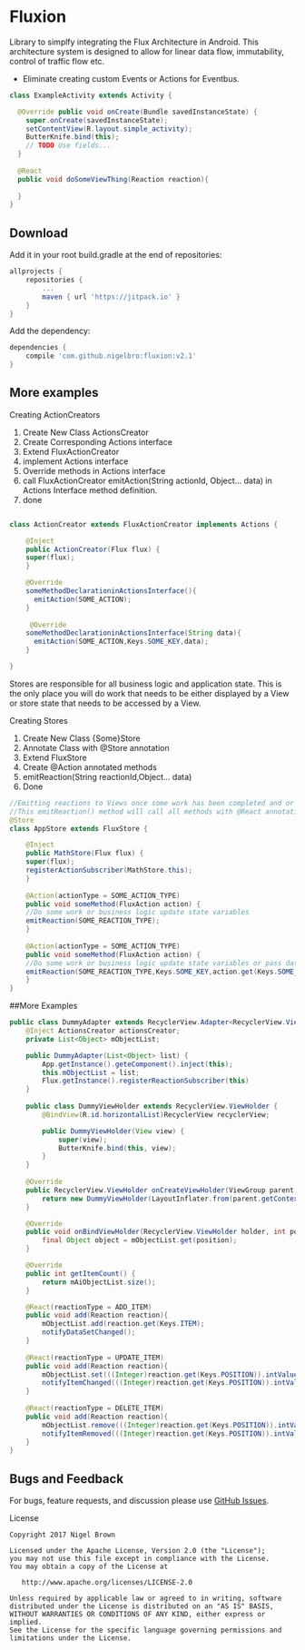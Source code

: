 Fluxion
============


Library to simplfy integrating the Flux Architecture in Android.
This architecture system is designed to allow for linear data flow, immutability, control of traffic flow etc.

 * Eliminate creating custom Events or Actions for Eventbus.


```java
class ExampleActivity extends Activity {

  @Override public void onCreate(Bundle savedInstanceState) {
    super.onCreate(savedInstanceState);
    setContentView(R.layout.simple_activity);
    ButterKnife.bind(this);
    // TODO Use fields...
  }
  
  @React
  public void doSomeViewThing(Reaction reaction){
  
  }
}
```

Download
--------
Add it in your root build.gradle at the end of repositories:
```gradle
allprojects {
	repositories {
		...
		maven { url 'https://jitpack.io' }
	}
}
```
Add the dependency:
```gradle
dependencies {
	compile 'com.github.nigelbro:fluxion:v2.1'
}
```

More examples
-----------

Creating ActionCreators

1. Create New Class ActionsCreator
2. Create Corresponding Actions interface
3. Extend FluxActionCreator
4. implement Actions interface
5. Override methods in Actions interface
6. call FluxActionCreator  emitAction(String actionId, Object... data) in Actions Interface method definition.
7. done



```java

class ActionCreator extends FluxActionCreator implements Actions {

    @Inject
    public ActionCreator(Flux flux) {
	super(flux);
    }

    @Override
    someMethodDeclarationinActionsInterface(){
      emitAction(SOME_ACTION);
    }
    
     @Override
    someMethodDeclarationinActionsInterface(String data){
      emitAction(SOME_ACTION,Keys.SOME_KEY,data);
    }

}

```
Stores are responsible for all business logic and application state. This is the only place you will do work that needs to be either displayed by a View or store state that needs to be accessed by a View.

Creating Stores

1. Create New Class {Some}Store
2. Annotate Class with @Store annotation
3. Extend FluxStore
4. Create @Action annotated methods
5. emitReaction(String reactionId,Object... data)
6. Done

```java
//Emitting reactions to Views once some work has been completed and or application state changed
//This emitReaction() method will call all methods with @React annotation and match the correction reactionType
@Store
class AppStore extends FluxStore {

    @Inject
    public MathStore(Flux flux) {
	super(flux);
	registerActionSubscriber(MathStore.this);
    }
    
    @Action(actionType = SOME_ACTION_TYPE)
    public void someMethod(FluxAction action) {
	//Do some work or business logic update state variables
	emitReaction(SOME_REACTION_TYPE);
    }
    
    @Action(actionType = SOME_ACTION_TYPE)
    public void someMethod(FluxAction action) {
	//Do some work or business logic update state variables or pass data to view to update itself
	emitReaction(SOME_REACTION_TYPE,Keys.SOME_KEY,action.get(Keys.SOME_KEY));
    }
}
```
##More Examples

```java
public class DummyAdapter extends RecyclerView.Adapter<RecyclerView.ViewHolder> {
	@Inject ActionsCreator actionsCreator;
	private List<Object> mObjectList;

	public DummyAdapter(List<Object> list) {
		App.getInstance().geteComponent().inject(this);
		this.mObjectList = list;
		Flux.getInstance().registerReactionSubscriber(this)
	}
	
	public class DummyViewHolder extends RecyclerView.ViewHolder {
		@BindView(R.id.horizontalList)RecyclerView recyclerView;

		public DummyViewHolder(View view) {
			super(view);
			ButterKnife.bind(this, view);
		}
	}
	
	@Override
	public RecyclerView.ViewHolder onCreateViewHolder(ViewGroup parent, int viewType) {
		return new DummyViewHolder(LayoutInflater.from(parent.getContext()).inflate(R.layout.user_query_item, parent, false));
	}

	@Override
	public void onBindViewHolder(RecyclerView.ViewHolder holder, int position) {
		final Object object = mObjectList.get(position);
	}

	@Override
	public int getItemCount() {
		return mAiObjectList.size();
	}

	@React(reactionType = ADD_ITEM)
	public void add(Reaction reaction){
		mObjectList.add(reaction.get(Keys.ITEM);
		notifyDataSetChanged();
	}
	
	@React(reactionType = UPDATE_ITEM)
	public void add(Reaction reaction){
		mObjectList.set(((Integer)reaction.get(Keys.POSITION)).intValue(), reaction.get(Keys.ITEM));
		notifyItemChanged(((Integer)reaction.get(Keys.POSITION)).intValue())
	}
	
	@React(reactionType = DELETE_ITEM)
	public void add(Reaction reaction){
		mObjectList.remove(((Integer)reaction.get(Keys.POSITION)).intValue());
		notifyItemRemoved(((Integer)reaction.get(Keys.POSITION)).intValue());
	}
}


```



## Bugs and Feedback

For bugs, feature requests, and discussion please use [GitHub Issues][issues].

License

    Copyright 2017 Nigel Brown

    Licensed under the Apache License, Version 2.0 (the "License");
    you may not use this file except in compliance with the License.
    You may obtain a copy of the License at

       http://www.apache.org/licenses/LICENSE-2.0

    Unless required by applicable law or agreed to in writing, software
    distributed under the License is distributed on an "AS IS" BASIS,
    WITHOUT WARRANTIES OR CONDITIONS OF ANY KIND, either express or implied.
    See the License for the specific language governing permissions and
    limitations under the License.



 [1]: http://square.github.com/dagger/
 [2]: https://github.com/koush/ion
 [issues]: https://github.com/nigelbro/fluxion/issues
